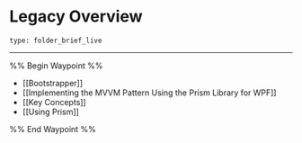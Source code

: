 # Legacy Overview
 
```ccard
type: folder_brief_live
```
 
---

%% Begin Waypoint %%
- [[Bootstrapper]]
- [[Implementing the MVVM Pattern Using the Prism Library for WPF]]
- [[Key Concepts]]
- [[Using Prism]]

%% End Waypoint %%
